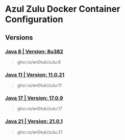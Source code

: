 # Azul Zulu Docker Container Configuration

## Versions

### [Java 8 | Version: 8u382](https://github.com/vega-network-main/java-docker-images/tree/main/Azul%20Zulu/11)
> ghcr.io/en0tuk/zulu:8

### [Java 11 | Version: 11.0.21](https://github.com/vega-network-main/java-docker-images/tree/main/Azul%20Zulu/11)
> ghcr.io/en0tuk/zulu:11

### [Java 17 | Version: 17.0.9](https://github.com/vega-network-main/java-docker-images/tree/main/Azul%20Zulu/17)
> ghcr.io/en0tuk/zulu:17

### [Java 21 | Version: 21.0.1](https://github.com/vega-network-main/java-docker-images/tree/main/Azul%20Zulu/21)
> ghcr.io/en0tuk/zulu:21
